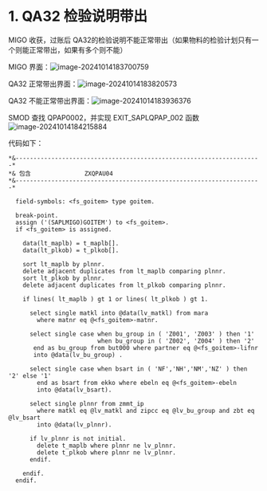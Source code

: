 # 1. QA32 检验说明带出

MIGO 收获，过账后 QA32的检验说明不能正常带出（如果物料的检验计划只有一个则能正常带出，如果有多个则不能）

MIGO 界面：![image-20241014183700759](https://picture-bj.oss-cn-beijing.aliyuncs.com/pciture/image-20241014183700759.png)



QA32 正常带出界面：![image-20241014183820573](https://picture-bj.oss-cn-beijing.aliyuncs.com/pciture/image-20241014183820573.png)



QA32 不能正常带出界面：![image-20241014183936376](https://picture-bj.oss-cn-beijing.aliyuncs.com/pciture/image-20241014183936376.png)



SMOD 查找 QPAP0002，并实现 EXIT_SAPLQPAP_002 函数![image-20241014184215884](https://picture-bj.oss-cn-beijing.aliyuncs.com/pciture/image-20241014184215884.png)



代码如下：

```abap
*&---------------------------------------------------------------------*
*& 包含               ZXQPAU04
*&---------------------------------------------------------------------*

  field-symbols: <fs_goitem> type goitem.

  break-point.
  assign ('(SAPLMIGO)GOITEM') to <fs_goitem>.
  if <fs_goitem> is assigned.

    data(lt_maplb) = t_maplb[].
    data(lt_plkob) = t_plkob[].

    sort lt_maplb by plnnr.
    delete adjacent duplicates from lt_maplb comparing plnnr.
    sort lt_plkob by plnnr.
    delete adjacent duplicates from lt_plkob comparing plnnr.

    if lines( lt_maplb ) gt 1 or lines( lt_plkob ) gt 1.

      select single matkl into @data(lv_matkl) from mara
        where matnr eq @<fs_goitem>-matnr.

      select single case when bu_group in ( 'Z001', 'Z003' ) then '1'
                         when bu_group in ( 'Z002', 'Z004' ) then '2'
       end as bu_group from but000 where partner eq @<fs_goitem>-lifnr
       into @data(lv_bu_group) .

      select single case when bsart in ( 'NF','NH','NM','NZ' ) then '2' else '1'
        end as bsart from ekko where ebeln eq @<fs_goitem>-ebeln
        into @data(lv_bsart).

      select single plnnr from zmmt_ip
        where matkl eq @lv_matkl and zipcc eq @lv_bu_group and zbt eq @lv_bsart
        into @data(lv_plnnr).

      if lv_plnnr is not initial.
        delete t_maplb where plnnr ne lv_plnnr.
        delete t_plkob where plnnr ne lv_plnnr.
      endif.

    endif.
  endif.
```

